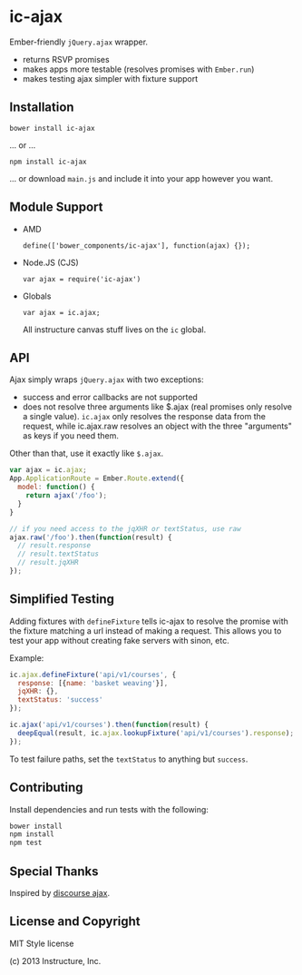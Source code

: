 ic-ajax
=======

Ember-friendly `jQuery.ajax` wrapper.

- returns RSVP promises
- makes apps more testable (resolves promises with `Ember.run`)
- makes testing ajax simpler with fixture support

Installation
------------

`bower install ic-ajax`

... or ...

`npm install ic-ajax`

... or download `main.js` and include it into your app however you want.

Module Support
--------------

- AMD

  `define(['bower_components/ic-ajax'], function(ajax) {});`

- Node.JS (CJS)

  `var ajax = require('ic-ajax')`

- Globals

  `var ajax = ic.ajax;`

  All instructure canvas stuff lives on the `ic` global.

API
---

Ajax simply wraps `jQuery.ajax` with two exceptions:

- success and error callbacks are not supported
- does not resolve three arguments like $.ajax (real promises only
  resolve a single value). `ic.ajax` only resolves the response data
  from the request, while ic.ajax.raw resolves an object with the three
  "arguments" as keys if you need them.

Other than that, use it exactly like `$.ajax`.

```js
var ajax = ic.ajax;
App.ApplicationRoute = Ember.Route.extend({
  model: function() {
    return ajax('/foo');
  }
}

// if you need access to the jqXHR or textStatus, use raw
ajax.raw('/foo').then(function(result) {
  // result.response
  // result.textStatus
  // result.jqXHR
});
```

Simplified Testing
------------------

Adding fixtures with `defineFixture` tells ic-ajax to resolve the promise
with the fixture matching a url instead of making a request. This allows
you to test your app without creating fake servers with sinon, etc.

Example:

```js
ic.ajax.defineFixture('api/v1/courses', {
  response: [{name: 'basket weaving'}],
  jqXHR: {},
  textStatus: 'success'
});

ic.ajax('api/v1/courses').then(function(result) {
  deepEqual(result, ic.ajax.lookupFixture('api/v1/courses').response);
});
```

To test failure paths, set the `textStatus` to anything but `success`.

Contributing
------------

Install dependencies and run tests with the following:

```sh
bower install
npm install
npm test
```

Special Thanks
--------------

Inspired by [discourse ajax][1].

License and Copyright
---------------------

MIT Style license

(c) 2013 Instructure, Inc.


  [1]:https://github.com/discourse/discourse/blob/master/app/assets/javascripts/discourse/mixins/ajax.js#L19

